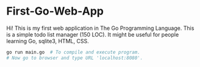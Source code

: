 # First-Go-Web-App
Hi! This is my first web application in The Go Programming Language. This is a simple todo list manager (150 LOC).
It might be useful for people learning Go, sqlite3, HTML, CSS.
```bash
go run main.go  # To compile and execute program.
# Now go to browser and type URL 'localhost:8080'.
```
